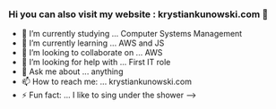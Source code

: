 ### Hi you can also visit my website : krystiankunowski.com 👋


- 🔭 I’m currently studying ... Computer Systems Management
- 🌱 I’m currently learning ... AWS and JS
- 👯 I’m looking to collaborate on ... AWS
- 🤔 I’m looking for help with ... First IT role
- 💬 Ask me about ... anything
- 📫 How to reach me: ... krystiankunowski.com
- ⚡ Fun fact: ...  I like to sing under the shower
-->
